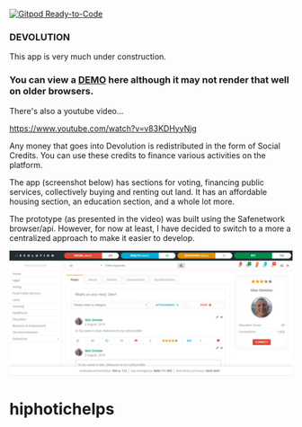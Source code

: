[![Gitpod Ready-to-Code](https://img.shields.io/badge/Gitpod-Ready--to--Code-blue?logo=gitpod)](https://gitpod.io/#https://github.com/DevAshleyD/hiphotichelps) 

<h3>DEVOLUTION</h3>

<p>This app is very much under construction.</p>

<h3>You can view a <a href="https://glensimister.github.io/devolution/">DEMO</a> here although it may not render that well on older browsers.</h3>
<p>
There's also a youtube video...
</p>
<p>
<a href="https://www.youtube.com/watch?v=v83KDHyyNjg">https://www.youtube.com/watch?v=v83KDHyyNjg</a>
</p>

<p>Any money that goes into Devolution is redistributed in the form of Social Credits. You can use these credits to finance various activities on the platform. </p>

<p>The app (screenshot below) has sections for voting, financing public services, collectively buying and renting out land. It has an affordable housing section, an education section, and a whole lot more.</p>

<p>The prototype (as presented in the video) was built using the Safenetwork browser/api. However, for now at least, I have decided to switch to a more a centralized approach to make it easier to develop.</p>
<p><img src="Capture.PNG" /></p>


# hiphotichelps
